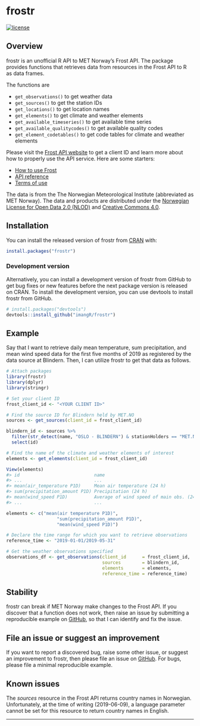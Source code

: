 
<!-- README.md is generated from README.Rmd. Please edit that file -->

# frostr

<!-- badges: start -->

[![license](https://img.shields.io/github/license/mashape/apistatus.svg?maxAge=2592000)](https://github.com/imangR/frostr/blob/master/LICENSE)
<!-- badges: end -->

## Overview

frostr is an unofficial R API to MET Norway’s Frost API. The package
provides functions that retrieves data from resources in the Frost API
to R as data frames.

The functions are

  - `get_observations()` to get weather data
  - `get_sources()` to get the station IDs
  - `get_locations()` to get location names
  - `get_elements()` to get climate and weather elements
  - `get_available_timeseries()` to get available time series
  - `get_available_qualitycodes()` to get available quality codes
  - `get_element_codetables()` to get code tables for climate and
    weather elements

Please visit the [Frost API website](https://frost.met.no/index.html) to
get a client ID and learn more about how to properly use the API
service. Here are some starters:

  - [How to use Frost](https://frost.met.no/howto.html)
  - [API reference](https://frost.met.no/api.html)
  - [Terms of use](https://frost.met.no/termsofuse2.html)

The data is from the The Norwegian Meteorological Institute (abbreviated
as MET Norway). The data and products are distributed under the
[Norwegian License for Open Data 2.0
(NLOD)](https://data.norge.no/nlod/en/2.0) and [Creative
Commons 4.0](https://creativecommons.org/licenses/by/4.0/).

## Installation

You can install the released version of frostr from
[CRAN](https://CRAN.R-project.org) with:

``` r
install.packages("frostr")
```

### Development version

Alternatively, you can install a development version of frostr from
GitHub to get bug fixes or new features before the next package version
is released on CRAN. To install the development version, you can use
devtools to install frostr from GitHub.

``` r
# install.packages("devtools")
devtools::install_github("imangR/frostr")
```

## Example

Say that I want to retrieve daily mean temperature, sum precipitation,
and mean wind speed data for the first five months of 2019 as registered
by the data source at Blindern. Then, I can utilize frostr to get that
data as follows.

``` r
# Attach packages
library(frostr)
library(dplyr)
library(stringr)

# Set your client ID
frost_client_id <- "<YOUR CLIENT ID>"

# Find the source ID for Blindern held by MET.NO
sources <- get_sources(client_id = frost_client_id)

blindern_id <- sources %>%
  filter(str_detect(name, "OSLO - BLINDERN") & stationHolders == "MET.NO") %>% 
  select(id)

# Find the name of the climate and weather elements of interest
elements <- get_elements(client_id = frost_client_id)

View(elements)
#> id                            name                                      units
#> ...                           ...                                       ...
#> mean(air_temperature P1D)     Mean air temperature (24 h)               degC
#> sum(precipitation_amount P1D) Precipitation (24 h)                      mm
#> mean(wind_speed P1D)          Average of wind speed of main obs. (24 h) m/s
#> ...                           ...                                       ...

elements <- c("mean(air temperature P1D)",
                   "sum(precipitation_amount P1D)",
                   "mean(wind_speed P1D)")

# Declare the time range for which you want to retrieve observations
reference_time <- "2019-01-01/2019-05-31"

# Get the weather observations specified
observations_df <- get_observations(client_id      = frost_client_id,
                                    sources        = blindern_id,
                                    elements       = elements,
                                    reference_time = reference_time)
```

## Stability

frostr can break if MET Norway make changes to the Frost API. If you
discover that a function does not work, then raise an issue by
submitting a reproducible example on
[GitHub](https://github.com/imangR/frostr/issues), so that I can
identify and fix the issue.

## File an issue or suggest an improvement

If you want to report a discovered bug, raise some other issue, or
suggest an improvement to frostr, then please file an issue on
[GitHub](https://github.com/imangR/frostr/issues). For bugs, please file
a minimal reproducible example.

## Known issues

The *sources* resource in the Frost API returns country names in
Norwegian. Unfortunately, at the time of writing (2019-06-09), a
language parameter cannot be set for this resource to return country
names in English.

-----
